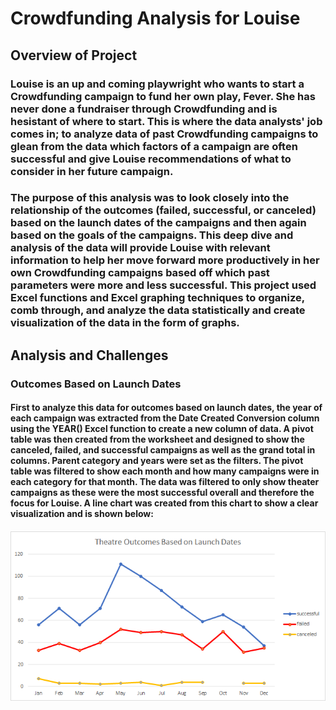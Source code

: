 # Crowdfunding Analysis for Louise

## Overview of Project

### Louise is an up and coming playwright who wants to start a Crowdfunding campaign to fund her own play, Fever. She has never done a fundraiser through Crowdfunding and is hesistant of where to start. This is where the data analysts' job comes in; to analyze data of past Crowdfunding campaigns to glean from the data which factors of a campaign are often successful and give Louise recommendations of what to consider in her future campaign.

### The purpose of this analysis was to look closely into the relationship of the outcomes (failed, successful, or canceled) based on the launch dates of the campaigns and then again based on the goals of the campaigns. This deep dive and analysis of the data will provide Louise with relevant information to help her move forward more productively in her own Crowdfunding campaigns based off which past parameters were more and less successful. This project used Excel functions and Excel graphing techniques to organize, comb through, and analyze the data statistically and create visualization of the data in the form of graphs.

## Analysis and Challenges

### Outcomes Based on Launch Dates

#### First to analyze this data for outcomes based on launch dates, the year of each campaign was extracted from the Date Created Conversion column using the YEAR() Excel function to create a new column of data. A pivot table was then created from the worksheet and designed to show the canceled, failed, and successful campaigns as well as the grand total in columns. Parent category and years were set as the filters. The pivot table was filtered to show each month and how many campaigns were in each category for that month. The data was filtered to only show theater campaigns as these were the most successful overall and therefore the focus for Louise. A line chart was created from this chart to show a clear visualization and is shown below:

#### ![Theatre_Outcomes_vs_Launch.png](/images/Theatre_Outcomes_vs_Launch.png)

